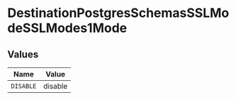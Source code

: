 # DestinationPostgresSchemasSSLModeSSLModes1Mode


## Values

| Name      | Value     |
| --------- | --------- |
| `DISABLE` | disable   |